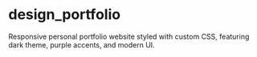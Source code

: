 # design_portfolio
Responsive personal portfolio website styled with custom CSS, featuring dark theme, purple accents, and modern UI. 
